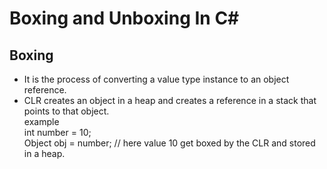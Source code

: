 # Boxing and Unboxing In C#
## Boxing
- It is the process of converting a value type instance to an object reference.
- CLR creates an object in a heap and creates a reference in a stack that points to that object.<br>
example <br>
int number = 10;<br>
Object obj = number; // here value 10 get boxed by the CLR and stored in a heap.<br>